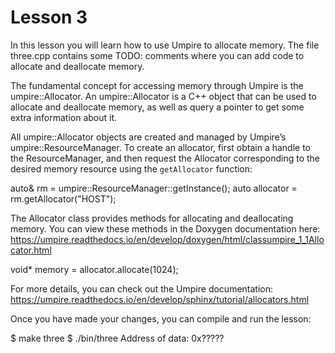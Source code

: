 # Lesson 3

In this lesson you will learn how to use Umpire to allocate memory. The file
three.cpp contains some TODO: comments where you can add code to allocate and
deallocate memory.

The fundamental concept for accessing memory through Umpire is the
umpire::Allocator. An umpire::Allocator is a C++ object that can be used to
allocate and deallocate memory, as well as query a pointer to get some extra
information about it.

All umpire::Allocator objects are created and managed by Umpire’s
umpire::ResourceManager. To create an allocator, first obtain a handle to the
ResourceManager, and then request the Allocator corresponding to the desired
memory resource using the `getAllocator` function:

  auto& rm = umpire::ResourceManager::getInstance();
  auto allocator = rm.getAllocator("HOST");

The Allocator class provides methods for allocating and deallocating memory. You
can view these methods in the Doxygen documentation here:
https://umpire.readthedocs.io/en/develop/doxygen/html/classumpire_1_1Allocator.html

  void* memory = allocator.allocate(1024);

For more details, you can check out the Umpire documentation:
https://umpire.readthedocs.io/en/develop/sphinx/tutorial/allocators.html

Once you have made your changes, you can compile and run the lesson:

$ make three
$ ./bin/three
Address of data: 0x?????
